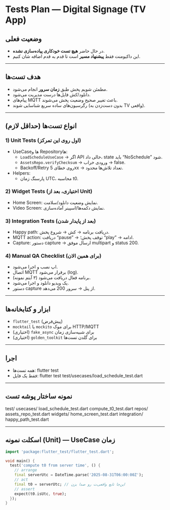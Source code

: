 # Tests Plan — Digital Signage (TV App)

## وضعیت فعلی
- در حال حاضر **هیچ تست خودکاری پیاده‌سازی نشده**.
- این داکیومنت  فقط **پیشنهاد مسیر** است تا قدم‌ به‌ قدم اضافه‌ شان کنیم.

---

## هدف تست‌ها
- مطمئن شویم پخش طبق **زمان سرور** انجام می‌شود.
- دانلود/کش فایل‌ها درست مدیریت می‌شود.
- پیام‌های MQTT باعث تغییر صحیح وضعیت پخش می‌شوند.
- رگرسیون‌های ساده سریع شناسایی شوند (بدون دست‌زدن به TV واقعی).

---

## انواع تست‌ها (حداقل لازم)

### 1) Unit Tests (اول روی این تمرکز)
- UseCaseها و Repositoryها:
  - `LoadScheduleUseCase` → اگر API خالی داد، state باید “NoSchedule” شود.
  - `AssetsRepo.verifyChecksum` → ورودی خراب → false.
  - Backoff/Retry روی خطای 5xx → تعداد تلاش‌ها محدود.
- Helpers:
  - پارسنگ زمان UTC، محاسبه t0.

### 2) Widget Tests (اختیاری، بعد از Unit)
- Home Screen: نمایش وضعیت دانلود/سلامت.
- Video Screen: نمایش دکمه‌ها/اسپینر آماده‌سازی.

### 3) Integration Tests (بعد از پایدار شدن)
- Happy path: دریافت برنامه → کش → شروع پخش.
- MQTT action: دریافت “pause” → توقف پخش؛ “play” → ادامه.
- Capture: دستور capture → ارسال موفق multipart و status 200.

### 4) Manual QA Checklist (برای همین الان)
- اپ نصب و اجرا می‌شود.
- اتصال MQTT برقرار می‌شود (log).
- برنامه فعال دریافت می‌شود (۳ آیتم نمونه).
- یک ویدیو دانلود و اجرا می‌شود.
- دستور capture از پنل → سرور 200 می‌دهد.

---


## ابزار و کتابخانه‌ها
- `flutter_test` (پیش‌فرض)
- `mocktail` یا `mockito` برای موک HTTP/MQTT
- (اختیاری) `fake_async` برای شبیه‌سازی زمان
- (اختیاری) `golden_toolkit` برای گلدن تست‌ها

---

## اجرا
- همه تست‌ها:
flutter test
- فقط یک فایل:
flutter test test/usecases/load_schedule_test.dart

---

## نمونه ساختار پوشه تست
test/
usecases/
load_schedule_test.dart
compute_t0_test.dart
repos/
assets_repo_test.dart
widgets/
home_screen_test.dart
integration/
happy_path_test.dart

---

## اسکلت نمونه (Unit) — UseCase زمان
```dart
import 'package:flutter_test/flutter_test.dart';

void main() {
  test('compute t0 from server time', () {
    // arrange
    final serverUtc = DateTime.parse('2025-08-31T06:00:00Z');
    // act
    final t0 = serverUtc; // این‌جا تابع واقعی‌ت رو صدا بزن
    // assert
    expect(t0.isUtc, true);
  });
}
